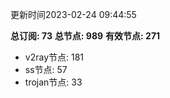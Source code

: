 更新时间2023-02-24 09:44:55

**总订阅: 73**
**总节点: 989**
**有效节点: 271**
- v2ray节点: 181
- ss节点: 57
- trojan节点: 33
